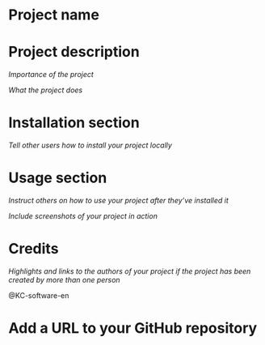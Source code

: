 # Project name

# Project description
*Importance of the project*

*What the project does*

# Installation section
*Tell other users how to install your project locally*

# Usage section
*Instruct others on how to use your project after they’ve installed it*

*Include screenshots of your project in action*

# Credits
*Highlights and links to the authors of your project if the project has been created by more than one person*

@KC-software-en

# Add a URL to your GitHub repository